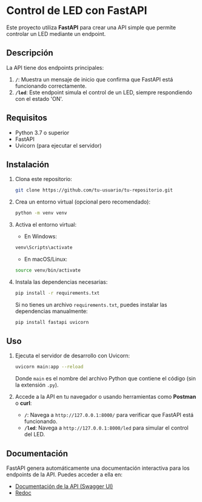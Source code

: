 # Control de LED con FastAPI

Este proyecto utiliza **FastAPI** para crear una API simple que permite controlar un LED mediante un endpoint.

## Descripción

La API tiene dos endpoints principales:

1. **`/`**: Muestra un mensaje de inicio que confirma que FastAPI está funcionando correctamente.
2. **`/led`**: Este endpoint simula el control de un LED, siempre respondiendo con el estado 'ON'.

## Requisitos

- Python 3.7 o superior
- FastAPI
- Uvicorn (para ejecutar el servidor)

## Instalación

1. Clona este repositorio:

    ```bash
    git clone https://github.com/tu-usuario/tu-repositorio.git
    ```

2. Crea un entorno virtual (opcional pero recomendado):

    ```bash
    python -m venv venv
    ```

3. Activa el entorno virtual:

    - En Windows:

    ```bash
    venv\Scripts\activate
    ```

    - En macOS/Linux:

    ```bash
    source venv/bin/activate
    ```

4. Instala las dependencias necesarias:

    ```bash
    pip install -r requirements.txt
    ```

   Si no tienes un archivo `requirements.txt`, puedes instalar las dependencias manualmente:

    ```bash
    pip install fastapi uvicorn
    ```

## Uso

1. Ejecuta el servidor de desarrollo con Uvicorn:

    ```bash
    uvicorn main:app --reload
    ```

    Donde `main` es el nombre del archivo Python que contiene el código (sin la extensión `.py`).

2. Accede a la API en tu navegador o usando herramientas como **Postman** o **curl**:

    - **`/`**: Navega a `http://127.0.0.1:8000/` para verificar que FastAPI está funcionando.
    - **`/led`**: Navega a `http://127.0.0.1:8000/led` para simular el control del LED.

## Documentación

FastAPI genera automáticamente una documentación interactiva para los endpoints de la API. Puedes acceder a ella en:

- [Documentación de la API (Swagger UI)](http://127.0.0.1:8000/docs)
- [Redoc](http://127.0.0.1:8000/redoc)
